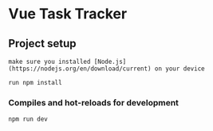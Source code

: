 # Vue Task Tracker

## Project setup
```
make sure you installed [Node.js](https://nodejs.org/en/download/current) on your device

run npm install

```

### Compiles and hot-reloads for development
```
npm run dev
```